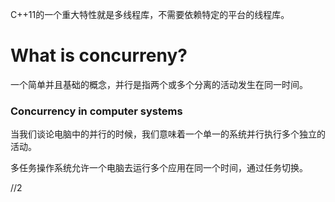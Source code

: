 C++11的一个重大特性就是多线程库，不需要依赖特定的平台的线程库。



# What is concurreny?

一个简单并且基础的概念，并行是指两个或多个分离的活动发生在同一时间。



### Concurrency in computer systems

当我们谈论电脑中的并行的时候，我们意味着一个单一的系统并行执行多个独立的活动。



多任务操作系统允许一个电脑去运行多个应用在同一个时间，通过任务切换。

//2




























